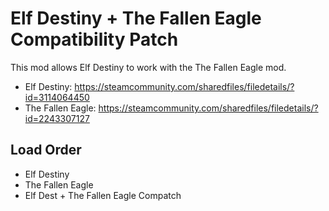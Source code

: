 # Elf Destiny + The Fallen Eagle Compatibility Patch

This mod allows Elf Destiny to work with the The Fallen Eagle mod.

- Elf Destiny: https://steamcommunity.com/sharedfiles/filedetails/?id=3114064450
- The Fallen Eagle: https://steamcommunity.com/sharedfiles/filedetails/?id=2243307127

## Load Order
- Elf Destiny
- The Fallen Eagle
- Elf Dest + The Fallen Eagle Compatch
